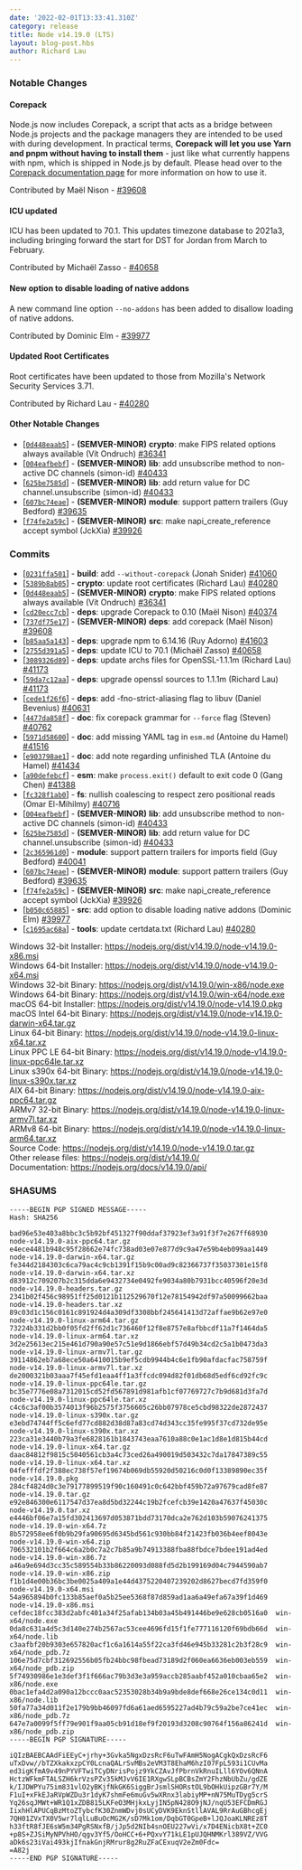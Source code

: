 ```yaml
---
date: '2022-02-01T13:33:41.310Z'
category: release
title: Node v14.19.0 (LTS)
layout: blog-post.hbs
author: Richard Lau
---
```


### Notable Changes

#### Corepack

Node.js now includes Corepack, a script that acts as a bridge between Node.js projects and the package managers they are intended to be used with during development.
In practical terms, **Corepack will let you use Yarn and pnpm without having to install them** - just like what currently happens with npm, which is shipped in Node.js by default.
Please head over to the [Corepack documentation page](https://nodejs.org/dist/latest-v14.x/docs/api/corepack.html) for more information on how to use it.

Contributed by Maël Nison - [#39608](https://github.com/nodejs/node/pull/39608)

#### ICU updated

ICU has been updated to 70.1. This updates timezone database to 2021a3, including bringing forward the start for DST for Jordan from March to February.

Contributed by Michaël Zasso - [#40658](https://github.com/nodejs/node/pull/40658)

#### New option to disable loading of native addons

A new command line option `--no-addons` has been added to disallow loading of native addons.

Contributed by Dominic Elm - [#39977](https://github.com/nodejs/node/pull/39977)

#### Updated Root Certificates

Root certificates have been updated to those from Mozilla's Network Security Services 3.71.

Contributed by Richard Lau - [#40280](https://github.com/nodejs/node/pull/40280)

#### Other Notable Changes

- \[[`0d448eaab5`](https://github.com/nodejs/node/commit/0d448eaab5)] - **(SEMVER-MINOR)** **crypto**: make FIPS related options always available (Vít Ondruch) [#36341](https://github.com/nodejs/node/pull/36341)
- \[[`004eafbebf`](https://github.com/nodejs/node/commit/004eafbebf)] - **(SEMVER-MINOR)** **lib**: add unsubscribe method to non-active DC channels (simon-id) [#40433](https://github.com/nodejs/node/pull/40433)
- \[[`625be7585d`](https://github.com/nodejs/node/commit/625be7585d)] - **(SEMVER-MINOR)** **lib**: add return value for DC channel.unsubscribe (simon-id) [#40433](https://github.com/nodejs/node/pull/40433)
- \[[`607bc74eae`](https://github.com/nodejs/node/commit/607bc74eae)] - **(SEMVER-MINOR)** **module**: support pattern trailers (Guy Bedford) [#39635](https://github.com/nodejs/node/pull/39635)
- \[[`f74fe2a59c`](https://github.com/nodejs/node/commit/f74fe2a59c)] - **(SEMVER-MINOR)** **src**: make napi_create_reference accept symbol (JckXia) [#39926](https://github.com/nodejs/node/pull/39926)

### Commits

- \[[`0231ffa501`](https://github.com/nodejs/node/commit/0231ffa501)] - **build**: add `--without-corepack` (Jonah Snider) [#41060](https://github.com/nodejs/node/pull/41060)
- \[[`5389b8ab05`](https://github.com/nodejs/node/commit/5389b8ab05)] - **crypto**: update root certificates (Richard Lau) [#40280](https://github.com/nodejs/node/pull/40280)
- \[[`0d448eaab5`](https://github.com/nodejs/node/commit/0d448eaab5)] - **(SEMVER-MINOR)** **crypto**: make FIPS related options always available (Vít Ondruch) [#36341](https://github.com/nodejs/node/pull/36341)
- \[[`cd20ecc7cb`](https://github.com/nodejs/node/commit/cd20ecc7cb)] - **deps**: upgrade Corepack to 0.10 (Maël Nison) [#40374](https://github.com/nodejs/node/pull/40374)
- \[[`737df75e17`](https://github.com/nodejs/node/commit/737df75e17)] - **(SEMVER-MINOR)** **deps**: add corepack (Maël Nison) [#39608](https://github.com/nodejs/node/pull/39608)
- \[[`b85aa5a143`](https://github.com/nodejs/node/commit/b85aa5a143)] - **deps**: upgrade npm to 6.14.16 (Ruy Adorno) [#41603](https://github.com/nodejs/node/pull/41603)
- \[[`2755d391a5`](https://github.com/nodejs/node/commit/2755d391a5)] - **deps**: update ICU to 70.1 (Michaël Zasso) [#40658](https://github.com/nodejs/node/pull/40658)
- \[[`3089326d89`](https://github.com/nodejs/node/commit/3089326d89)] - **deps**: update archs files for OpenSSL-1.1.1m (Richard Lau) [#41173](https://github.com/nodejs/node/pull/41173)
- \[[`59da7c12aa`](https://github.com/nodejs/node/commit/59da7c12aa)] - **deps**: upgrade openssl sources to 1.1.1m (Richard Lau) [#41173](https://github.com/nodejs/node/pull/41173)
- \[[`cede1f26f6`](https://github.com/nodejs/node/commit/cede1f26f6)] - **deps**: add -fno-strict-aliasing flag to libuv (Daniel Bevenius) [#40631](https://github.com/nodejs/node/pull/40631)
- \[[`4477da858f`](https://github.com/nodejs/node/commit/4477da858f)] - **doc**: fix corepack grammar for `--force` flag (Steven) [#40762](https://github.com/nodejs/node/pull/40762)
- \[[`5971d58600`](https://github.com/nodejs/node/commit/5971d58600)] - **doc**: add missing YAML tag in `esm.md` (Antoine du Hamel) [#41516](https://github.com/nodejs/node/pull/41516)
- \[[`e903798ae1`](https://github.com/nodejs/node/commit/e903798ae1)] - **doc**: add note regarding unfinished TLA (Antoine du Hamel) [#41434](https://github.com/nodejs/node/pull/41434)
- \[[`a90defebcf`](https://github.com/nodejs/node/commit/a90defebcf)] - **esm**: make `process.exit()` default to exit code 0 (Gang Chen) [#41388](https://github.com/nodejs/node/pull/41388)
- \[[`fc328f1ab0`](https://github.com/nodejs/node/commit/fc328f1ab0)] - **fs**: nullish coalescing to respect zero positional reads (Omar El-Mihilmy) [#40716](https://github.com/nodejs/node/pull/40716)
- \[[`004eafbebf`](https://github.com/nodejs/node/commit/004eafbebf)] - **(SEMVER-MINOR)** **lib**: add unsubscribe method to non-active DC channels (simon-id) [#40433](https://github.com/nodejs/node/pull/40433)
- \[[`625be7585d`](https://github.com/nodejs/node/commit/625be7585d)] - **(SEMVER-MINOR)** **lib**: add return value for DC channel.unsubscribe (simon-id) [#40433](https://github.com/nodejs/node/pull/40433)
- \[[`2c365961d0`](https://github.com/nodejs/node/commit/2c365961d0)] - **module**: support pattern trailers for imports field (Guy Bedford) [#40041](https://github.com/nodejs/node/pull/40041)
- \[[`607bc74eae`](https://github.com/nodejs/node/commit/607bc74eae)] - **(SEMVER-MINOR)** **module**: support pattern trailers (Guy Bedford) [#39635](https://github.com/nodejs/node/pull/39635)
- \[[`f74fe2a59c`](https://github.com/nodejs/node/commit/f74fe2a59c)] - **(SEMVER-MINOR)** **src**: make napi_create_reference accept symbol (JckXia) [#39926](https://github.com/nodejs/node/pull/39926)
- \[[`b050c65885`](https://github.com/nodejs/node/commit/b050c65885)] - **src**: add option to disable loading native addons (Dominic Elm) [#39977](https://github.com/nodejs/node/pull/39977)
- \[[`c1695ac68a`](https://github.com/nodejs/node/commit/c1695ac68a)] - **tools**: update certdata.txt (Richard Lau) [#40280](https://github.com/nodejs/node/pull/40280)

Windows 32-bit Installer: https://nodejs.org/dist/v14.19.0/node-v14.19.0-x86.msi \
Windows 64-bit Installer: https://nodejs.org/dist/v14.19.0/node-v14.19.0-x64.msi \
Windows 32-bit Binary: https://nodejs.org/dist/v14.19.0/win-x86/node.exe \
Windows 64-bit Binary: https://nodejs.org/dist/v14.19.0/win-x64/node.exe \
macOS 64-bit Installer: https://nodejs.org/dist/v14.19.0/node-v14.19.0.pkg \
macOS Intel 64-bit Binary: https://nodejs.org/dist/v14.19.0/node-v14.19.0-darwin-x64.tar.gz \
Linux 64-bit Binary: https://nodejs.org/dist/v14.19.0/node-v14.19.0-linux-x64.tar.xz \
Linux PPC LE 64-bit Binary: https://nodejs.org/dist/v14.19.0/node-v14.19.0-linux-ppc64le.tar.xz \
Linux s390x 64-bit Binary: https://nodejs.org/dist/v14.19.0/node-v14.19.0-linux-s390x.tar.xz \
AIX 64-bit Binary: https://nodejs.org/dist/v14.19.0/node-v14.19.0-aix-ppc64.tar.gz \
ARMv7 32-bit Binary: https://nodejs.org/dist/v14.19.0/node-v14.19.0-linux-armv7l.tar.xz \
ARMv8 64-bit Binary: https://nodejs.org/dist/v14.19.0/node-v14.19.0-linux-arm64.tar.xz \
Source Code: https://nodejs.org/dist/v14.19.0/node-v14.19.0.tar.gz \
Other release files: https://nodejs.org/dist/v14.19.0/ \
Documentation: https://nodejs.org/docs/v14.19.0/api/

### SHASUMS

```
-----BEGIN PGP SIGNED MESSAGE-----
Hash: SHA256

bad96e53e403a8bbc3c5b92bf451327f90ddaf37923ef3a91f3f7e267ff68930  node-v14.19.0-aix-ppc64.tar.gz
e4ece4481b948c95f28662e74fc738ad03e07e877d9c9a47e59b4eb099aa1449  node-v14.19.0-darwin-x64.tar.gz
fe344d2184303c6ca79ac4c9cb1391f15b9c00ad9c82366737f35037301e15f8  node-v14.19.0-darwin-x64.tar.xz
d83912c709207b2c315dda6e9432734e0492fe9034a80b7931bcc40596f20e3d  node-v14.19.0-headers.tar.gz
2341b02f456c98951ff25d0121b112529670f12e78154942df97a50099662baa  node-v14.19.0-headers.tar.xz
89c03d1c156c0161c891924d4a309df3308bbf245641413d72affae9b62e97e0  node-v14.19.0-linux-arm64.tar.gz
73224b331d2bb0f05fd2ff62d1c736460f12f8e8757e8afbbcdf11a7f1464da5  node-v14.19.0-linux-arm64.tar.xz
3d2e25613ec215e461d790a90e57c51e9d1866ebf57d49b34cd2c5a1b0473da3  node-v14.19.0-linux-armv7l.tar.gz
39114862eb7a68ece50a6410015b9ef5cdb9944b4c6e1fb90afdacfac758759f  node-v14.19.0-linux-armv7l.tar.xz
de2000321b03aaa7f45efd1eaa4ff1a3ffcdc094d82f01db68d5edf6cd92fc9c  node-v14.19.0-linux-ppc64le.tar.gz
bc35e7776e08a7312015cd52fd567891d981afb1cf07769727c7b9d681d3fa7d  node-v14.19.0-linux-ppc64le.tar.xz
c4c6c3af00b3574013f96b2575f3756605c26bb07978ce5cbd98322de2872437  node-v14.19.0-linux-s390x.tar.gz
e3ebd74744ff5c6efd77cd882d38d87a83cd74d343cc35fe995f37cd732de95e  node-v14.19.0-linux-s390x.tar.xz
223ca31e3440b79a3fe6828161b1843743eaa7610a88c0e1ac1d8e1d815b44cd  node-v14.19.0-linux-x64.tar.gz
daac84812f9815c5040561cb3a4c73ced26a490019d503432c7da17847389c55  node-v14.19.0-linux-x64.tar.xz
04fefffdf2f388ec738f57ef19674b069db55920d50216c0d0f13389890ec35f  node-v14.19.0.pkg
284cf4824d0c3e79177899519f90c160491c0c642bbf459b72a97679cad8fe87  node-v14.19.0.tar.gz
e92e846300e6117547d37ea8d5bd32244c19b2fcefcb39e1420a47637f45030c  node-v14.19.0.tar.xz
e4446bf06e7a15fd302413697d053871bdd73170dca2e762d103b59076241375  node-v14.19.0-win-x64.7z
8b572958ee6f0b9b29fa90695d6345bd561c930bb84f21423fb036b4eef8043e  node-v14.19.0-win-x64.zip
706532101b2f664c6a2b0c7a2c7b85a9b74913388fba88fbdce7bdee191ad4ed  node-v14.19.0-win-x86.7z
a46a9e694d3cc35c589554b33b86220093d088fd5d2b199169d04c7944590ab7  node-v14.19.0-win-x86.zip
f1b1d4e00b36bc3be0025a409a1e44d4375220407239202d8627becd7fd359f0  node-v14.19.0-x64.msi
54a965894b0fc133b85aef0a5b25ee5368f87d859ad1aa6a49efa67a39f1d469  node-v14.19.0-x86.msi
cefdec18fcc383d2abfc401a34f25afab134b03a45b491446be9e628cb0516a0  win-x64/node.exe
0da8c631a4d5c3d140e274b2567ac53cee4696fd15f1fe777116120f69bdb66d  win-x64/node.lib
c3aafbf20b9303e657820acf1c6a1614a55f22ca3fd46e945b33281c2b3f28c9  win-x64/node_pdb.7z
106e75d7cbf312692556b05fb24bbc98fbead73189d2f060ea6636eb003eb559  win-x64/node_pdb.zip
5f74930986e1e3def3f1f666ac79b3d3e3a959accb285aabf452a010cbaa65e2  win-x86/node.exe
0bac1efa4d2a090a12bccc0aac52353028b34b9a9bde8def668e26ce134c0d11  win-x86/node.lib
50fa77a34d011f2e179b9bb46097fd6a61aed6595227ad4b79c59a2be7ce41ec  win-x86/node_pdb.7z
647e7a0099f5ff79e901f9aa05cb91d18ef9f20193d3208c90764f156a86241d  win-x86/node_pdb.zip
-----BEGIN PGP SIGNATURE-----

iQIzBAEBCAAdFiEEyC+jrhy+3Gvka5NgxDzsRcF6uTwFAmH5NogACgkQxDzsRcF6
uTxDvw//bTZXkakxzpCY0LcnaQALrSvMBs2eVM3T8EhaM6hzI07FpL593i1CUvMa
ed3igKfmA9v49nPYVFTwiTCyDNrisPojz9YkCZAvJfPbrnVkRnuILll6YOv6QNnA
HctzWFkmFTALSZH6krVzsPZv35kMJvV6IE1RXgwSLpBCBsZmY2FhzNbUbZu/gdZE
k/IJDWPYu75im831vlO2yBKjfNkGK6SiggBrJsmlSHORstOL9bOHkUipzGBr7Y/M
F1uI+xFkEJaRVpWZDu3r1dyK7shmFe6muGv5wXRnx3labiyMP+nN75MuTDyg5crS
Yq26sqJMWt+WR1Q1xZDB815LKFeO3MHjkxLyjIN5pN428O9jNJ/nqU53EFCDmRGJ
IixhHlAPUCqBzMtoZTybcfK30ZnmWDvj0sUCyDVK9EknStllAVAL9RrAuGBhcgEj
7QH01ZVxTX0V5wr7lqlLuBuOcMG2K/sD7Mk1om/DqbGT0GpeB+lJQJoaKLNREz8T
h33ftR8fJE6sW5m34PgRSNxfB/jJp5d2NIb4snOEU227wVi/x7D4ENicbX8t+ZC0
+p8S+ZJSiMyNPVhHO/qgv3Yf5/OoHCC+6+PQxvY71kLE1pUJQHNMKrl389VZ/VVG
aDk6s23iVai493kjIfnakGnjRMrur8g2RuZFaCExuqV2eZm0Fdc=
=A82j
-----END PGP SIGNATURE-----

```
